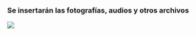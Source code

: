 
### Se insertarán las fotografías, audios y otros archivos

<a href="ct-entorno-urbano/diagrama.jpg"><img src="ct-entorno-urbano/diagrama-previa.jpg"></a>

